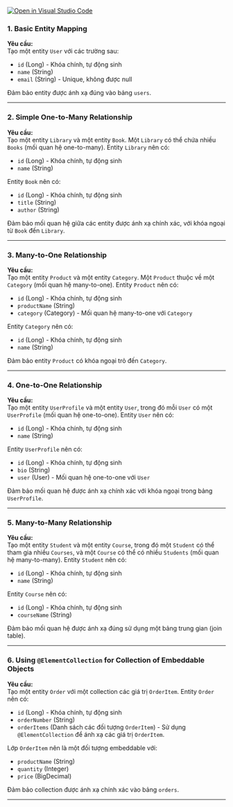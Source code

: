 [![Open in Visual Studio Code](https://classroom.github.com/assets/open-in-vscode-2e0aaae1b6195c2367325f4f02e2d04e9abb55f0b24a779b69b11b9e10269abc.svg)](https://classroom.github.com/online_ide?assignment_repo_id=18688023&assignment_repo_type=AssignmentRepo)

### **1. Basic Entity Mapping**

**Yêu cầu:**  
Tạo một entity `User` với các trường sau:

- `id` (Long) - Khóa chính, tự động sinh
- `name` (String)
- `email` (String) - Unique, không được null

Đảm bảo entity được ánh xạ đúng vào bảng `users`.

---

### **2. Simple One-to-Many Relationship**

**Yêu cầu:**  
Tạo một entity `Library` và một entity `Book`. Một `Library` có thể chứa nhiều `Books` (mối quan hệ one-to-many).
Entity `Library` nên có:

- `id` (Long) - Khóa chính, tự động sinh
- `name` (String)

Entity `Book` nên có:

- `id` (Long) - Khóa chính, tự động sinh
- `title` (String)
- `author` (String)

Đảm bảo mối quan hệ giữa các entity được ánh xạ chính xác, với khóa ngoại từ `Book` đến `Library`.

---

### **3. Many-to-One Relationship**

**Yêu cầu:**  
Tạo một entity `Product` và một entity `Category`. Một `Product` thuộc về một `Category` (mối quan hệ many-to-one).
Entity `Product` nên có:

- `id` (Long) - Khóa chính, tự động sinh
- `productName` (String)
- `category` (Category) - Mối quan hệ many-to-one với `Category`

Entity `Category` nên có:

- `id` (Long) - Khóa chính, tự động sinh
- `name` (String)

Đảm bảo entity `Product` có khóa ngoại trỏ đến `Category`.

---

### **4. One-to-One Relationship**

**Yêu cầu:**  
Tạo một entity `UserProfile` và một entity `User`, trong đó mỗi `User` có một `UserProfile` (mối quan hệ one-to-one).
Entity `User` nên có:

- `id` (Long) - Khóa chính, tự động sinh
- `name` (String)

Entity `UserProfile` nên có:

- `id` (Long) - Khóa chính, tự động sinh
- `bio` (String)
- `user` (User) - Mối quan hệ one-to-one với `User`

Đảm bảo mối quan hệ được ánh xạ chính xác với khóa ngoại trong bảng `UserProfile`.

---

### **5. Many-to-Many Relationship**

**Yêu cầu:**  
Tạo một entity `Student` và một entity `Course`, trong đó một `Student` có thể tham gia nhiều `Courses`, và một `Course`
có thể có nhiều `Students` (mối quan hệ many-to-many). Entity `Student` nên có:

- `id` (Long) - Khóa chính, tự động sinh
- `name` (String)

Entity `Course` nên có:

- `id` (Long) - Khóa chính, tự động sinh
- `courseName` (String)

Đảm bảo mối quan hệ được ánh xạ đúng sử dụng một bảng trung gian (join table).

---

### **6. Using `@ElementCollection` for Collection of Embeddable Objects**

**Yêu cầu:**  
Tạo một entity `Order` với một collection các giá trị `OrderItem`. Entity `Order` nên có:

- `id` (Long) - Khóa chính, tự động sinh
- `orderNumber` (String)
- `orderItems` (Danh sách các đối tượng `OrderItem`) - Sử dụng `@ElementCollection` để ánh xạ các giá trị `OrderItem`.

Lớp `OrderItem` nên là một đối tượng embeddable với:

- `productName` (String)
- `quantity` (Integer)
- `price` (BigDecimal)

Đảm bảo collection được ánh xạ chính xác vào bảng `orders`.

---